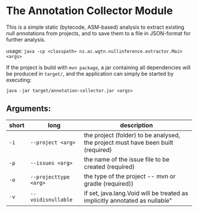 # The Annotation Collector Module

This is a simple static (bytecode, ASM-based) analysis to extract existing null annotations from projects, and to save them to a file in JSON-format for further analysis. 

usage: `java -cp <classpath> nz.ac.wgtn.nullinference.extractor.Main <args>`

If the project is build with `mvn package`, a jar containing all dependencies will be produced in `target/`, and the application can simply be started by executing:

`java -jar target/annotation-collector.jar <args>`

## Arguments:

| short | long                         | description                                                                        | 
|-------|------------------------------|------------------------------------------------------------------------------------|
| `-i`  | `--project <arg>`            | the project (folder) to be analysed, the project must have been built   (required) |
| `-p`  | `--issues <arg>`             | the name of the issue file to be created   (required)                              |
| `-o`  | `--projecttype <arg>`        | the type of the project -- mvn or gradle (required))                               |
|`-v`   | `--voidisnullable`           | if set, java.lang.Void will be treated as implicitly annotated as nullable"        |



